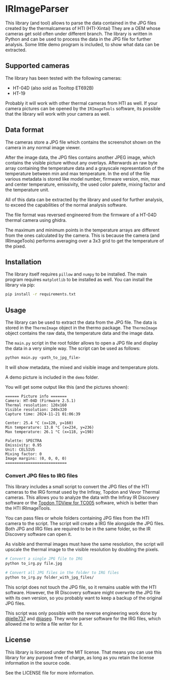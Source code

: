 # IRImageParser

This library (and tool) allows to parse the data contained in the JPG files created by the thermalcameras of HTI (HTI-Xintai)
They are a OEM whose cameras get sold often under different branch. The library is written in Python and can be used to process the data in the JPG file for
further analysis. Some little demo program is included, to show what data can be extracted.

## Supported cameras
 
The library has been tested with the following cameras:
* HT-04D (also sold as Tooltop ET692B)
* HT-19

Probably it will work with other thermal cameras from HTI as well. If your camera pictures can be opened by the `IRImageTools`
software, its possible that the library will work with your camera as well.

## Data format
The cameras store a JPG file which contains the screenshot shown on the camera in any normal image viewer.

After the image data, the JPG files contains another JPEG image, which contains the visible picture without any overlays.
Afterwards an raw byte array containing the temperature data and a grayscale representation of the temperature between
min and max temperature.
In the end of the file various metadata is stored like model number, firmware version, min, max and center temperature,
emissivity, the used color palette, mixing factor and the temperature unit.

All of this data can be extracted by the library and used for further analysis, to exceed the capabilities of the normal
analysis software.

The file format was reversed engineered from the firmware of a HT-04D thermal camera using ghidra.

The maximum and minimum points in the temperature arrays are different from the ones calculated by the camera. This
is because the camera (and IRImageTools) performs averaging over a 3x3 grid to get the temperature of the pixed.

## Installation

The library itself requires `pillow` and `numpy` to be installed. The main program requires `matplotlib` to be installed as well.
You can install the library via pip:

```bash
pip install -r requirements.txt
```

## Usage

The library can be used to extract the data from the JPG file. The data is stored in the `ThermoImage` object in the thermo
package. The `ThermoImage` object contains the raw data, the temperature data and the image data.

The `main.py` script in the root folder allows to open a JPG file and display the data in a very simple way. The script
can be used as follows:

```bash
python main.py <path_to_jpg_file>
```

It will show metadata, the mixed and visible image and temperature plots.

A demo picture is included in the `demo` folder.

You will get some output like this (and the pictures shown):

```
====== Picture info =======
Camera: HT-04D (Firmware 2.5.1)
Thermal resolution: 120x160
Visible resolution: 240x320
Capture time: 2024-11-21 01:06:39

Center: 25.4 °C (x=120, y=160)
Min temperature: 13.8 °C (x=234, y=236)
Max temperature: 26.1 °C (x=118, y=198)

Palette: SPECTRA
Emissivity: 0.95
Unit: CELSIUS
Mixing factor: 0
Image margins: (0, 0, 0, 0)
===========================
```

### Convert JPG files to IRG files
This library includes a small script to convert the JPG files of the HTI cameras to the IRG format used by the Infiray,
Topdon and Vevor Thermal cameras. This allows you to analyze the data with the Infiray IR Discovery software or the [Topdon
TDView for TC005](https://www.topdon.com/pages/pro-down?fuzzy=TC005) software, which is better than the HTI IRImageTools.

You can pass  files or whole folders containing JPG files from the HTI camera to the script. The script will create a IRG
file alongside the JPG files. Both JPG and IRG files are required to be in the same folder, so the IR Discovery software
can open it.

As visible and thermal images must have the same resolution, the script will upscale the thermal image to the visible
resolution by doubling the pixels.

```bash
# Convert a single JPG file to IRG
python to_irg.py file.jpg

# Convert all JPG files in the folder to IRG files
python to_irg.py folder_with_jpg_files/
```

This script does not touch the JPG file, so it remains usable with the HTI software. However, the IR Discovery software
might overwrite the JPG file with its own version, so you probably want to keep a backup of the original JPG files.

This script was only possible with the reverse engineering work done by [@jelle737](https://github.com/jelle737/Vevor-Thermal-Utilities/tree/main)
and [@jaseg](https://github.com/jaseg/infiray_irg). They wrote parser software for the IRG files, which allowed me to
write a file writer for it.

## License
This library is licensed under the MIT license. That means you can use this library for any purpose free of charge,
as long as you retain the license information in the source code.

See the LICENSE file for more information.